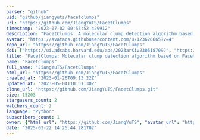 ```yaml
---
parser: "github"
uid: "github/jiangyuts/facetclumps"
url: "https://github.com/JiangYuTS/FacetClumps"
timestamp: "2023-07-02 00:53:52.429912"
description: "FacetClumps: A molecular clump detection algorithm based on Facet model"
avatar: "https://avatars.githubusercontent.com/u/123626665?v=4"
repo_url: "https://github.com/JiangYuTS/FacetClumps"
doi: ["https://ui.adsabs.harvard.edu/abs/2023arXiv230518709J", "https://ui.adsabs.harvard.edu/abs/2023ascl.soft06038J/abstract"]
title: "FacetClumps: Molecular clump detection algorithm based on Facet model"
name: "FacetClumps"
full_name: "JiangYuTS/FacetClumps"
html_url: "https://github.com/JiangYuTS/FacetClumps"
created_at: "2023-01-26T09:13:22Z"
updated_at: "2023-05-04T10:51:30Z"
clone_url: "https://github.com/JiangYuTS/FacetClumps.git"
size: 15203
stargazers_count: 2
watchers_count: 2
language: "Python"
subscribers_count: 1
owner: {"html_url": "https://github.com/JiangYuTS", "avatar_url": "https://avatars.githubusercontent.com/u/123626665?v=4", "login": "JiangYuTS", "type": "User"}
date: "2025-03-22 14:25:44.281702"
---
```

